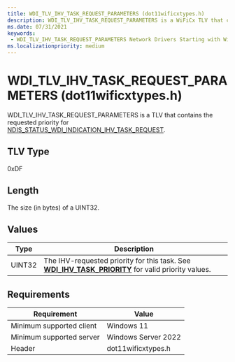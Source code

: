 ```yaml
---
title: WDI_TLV_IHV_TASK_REQUEST_PARAMETERS (dot11wificxtypes.h)
description: WDI_TLV_IHV_TASK_REQUEST_PARAMETERS is a WiFiCx TLV that contains the requested priority for NDIS_STATUS_WDI_INDICATION_IHV_TASK_REQUEST.
ms.date: 07/31/2021
keywords:
 - WDI_TLV_IHV_TASK_REQUEST_PARAMETERS Network Drivers Starting with Windows Vista
ms.localizationpriority: medium
---
```


# WDI\_TLV\_IHV\_TASK\_REQUEST\_PARAMETERS (dot11wificxtypes.h)


WDI\_TLV\_IHV\_TASK\_REQUEST\_PARAMETERS is a TLV that contains the requested priority for [NDIS\_STATUS\_WDI\_INDICATION\_IHV\_TASK\_REQUEST](./ndis-status-wdi-indication-ihv-task-request.md).

## TLV Type


0xDF

## Length


The size (in bytes) of a UINT32.

## Values


| Type   | Description                                                                                                                             |
|--------|-----------------------------------------------------------------------------------------------------------------------------------------|
| UINT32 | The IHV-requested priority for this task. See [**WDI\_IHV\_TASK\_PRIORITY**](/windows-hardware/drivers/ddi/dot11wificxtypes/ne-dot11wificxtypes-wdi_ihv_task_priority) for valid priority values. |

 

## Requirements

|Requirement|Value|
|--- |--- |
|Minimum supported client|Windows 11|
|Minimum supported server|Windows Server 2022|
|Header|dot11wificxtypes.h|

 

